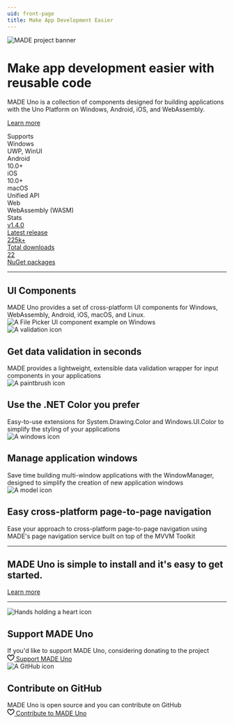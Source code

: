 ```yaml
---
uid: front-page
title: Make App Development Easier
---
```


<img src="images/ProjectBanner.png" alt="MADE project banner" class="hero-image" />

<div class="hero-layout highlight-section">
  <h1 class="hero-title">
    Make app development easier with reusable code
  </h1>

  <div class="hero-subtitle">
    MADE Uno is a collection of components designed for building applications with the Uno Platform on Windows, Android, iOS, and WebAssembly.
  </div>

  <div class="hero-actions mb-5">
<span class="button accent-button">

[Learn more](articles/intro.md)

</span>
  </div>

</div>

<div class="highlight-section">
  <span class="small-heading">
    Supports
  </span>
  <div class="stats-container d-flex flex-row flex-wrap">
    <div class="stat">
      <span>
        <div class="stat-container">
          <div class="stat-header">
            <span>
              Windows
            </span>
          </div>
          <div class="stat-content">
            <span>
              UWP, WinUI
            </span>
          </div>
        </div>
      </span>
    </div>
    <div class="stat">
      <span>
        <div class="stat-container">
          <div class="stat-header">
            <span>
              Android
            </span>
          </div>
          <div class="stat-content">
            <span>
              10.0+
            </span>
          </div>
        </div>
      </span>
    </div>
    <div class="stat">
      <span>
        <div class="stat-container">
          <div class="stat-header">
            <span>
              iOS
            </span>
          </div>
          <div class="stat-content">
            <span>
              10.0+
            </span>
          </div>
        </div>
      </span>
    </div>
    <div class="stat">
      <span>
        <div class="stat-container">
          <div class="stat-header">
            <span>
              macOS
            </span>
          </div>
          <div class="stat-content">
            <span>
              Unified API
            </span>
          </div>
        </div>
      </span>
    </div>
    <div class="stat">
      <span>
        <div class="stat-container">
          <div class="stat-header">
            <span>
              Web
            </span>
          </div>
          <div class="stat-content">
            <span>
              WebAssembly (WASM)
            </span>
          </div>
        </div>
      </span>
    </div>
  </div>
</div>

<div class="highlight-section home-row">
  <span class="small-heading">
    Stats
  </span>
  <div class="stats-container d-flex flex-row flex-wrap">
    <a class="stat" href="https://github.com/MADE-Apps/MADE-Uno/releases" target="_blank">
      <span>
        <div class="stat-container">
          <div class="stat-header">
            <span>
              v1.4.0
            </span>
          </div>
          <div class="stat-content">
            <span>
              Latest release
            </span>
          </div>
        </div>
      </span>
    </a>
    <a class="stat" href="https://www.nuget.org/profiles/made-apps" target="_blank">
      <span>
        <div class="stat-container">
          <div class="stat-header">
            <span>
              225k+
            </span>
          </div>
          <div class="stat-content">
            <span>
              Total downloads
            </span>
          </div>
        </div>
      </span>
    </a>
    <a class="stat" href="https://www.nuget.org/profiles/made-apps" target="_blank">
      <span>
        <div class="stat-container">
          <div class="stat-header">
            <span>
              22
            </span>
          </div>
          <div class="stat-content">
            <span>
              NuGet packages
            </span>
          </div>
        </div>
      </span>
    </a>
  </div>
</div>

---

<div class="row home-row">
  <div class="d-flex flex-column my-auto col-lg-7">
    <h2 class="md-header">
      UI Components
    </h2>
    <div class="md-content">
      MADE Uno provides a set of cross-platform UI components for Windows, WebAssembly, Android, iOS, macOS, and Linux.
    </div>
  </div>
  <div class="col-lg-5">
    <img src="images/FilePickerSample.png" alt="A File Picker UI component example on Windows" />
  </div>
</div>

<div class="row home-row">
  <div class="grid-col col-lg-6 d-flex flex-column">
    <div class="grid-item grid-border-bottom grid-border-right d-flex flex-column align-items-center text-center">
      <img src="images/icons/validation.png" alt="A validation icon" />
      <h2 class="sm-header">
        Get data validation in seconds
      </h2>
      <div class="sm-content">
        MADE provides a lightweight, extensible data validation wrapper for input components in your applications
      </div>
    </div>
    <div class="grid-item grid-border-right d-flex flex-column align-items-center text-center">
      <img src="images/icons/theme.png" alt="A paintbrush icon" />
      <h2 class="sm-header">
        Use the .NET Color you prefer
      </h2>
      <div class="sm-content">
        Easy-to-use extensions for System.Drawing.Color and Windows.UI.Color to simplify the styling of your applications
      </div>
    </div>
  </div>
  <div class="grid-col col-lg-6 d-flex flex-column">
    <div class="grid-item grid-border-bottom d-flex flex-column align-items-center text-center">
      <img src="images/icons/windows.png" alt="A windows icon" />
      <h2 class="sm-header">
        Manage application windows
      </h2>
      <div class="sm-content">
        Save time building multi-window applications with the WindowManager, designed to simplify the creation of new application windows
      </div>
    </div>
    <div class="grid-item d-flex flex-column align-items-center text-center">
      <img src="images/icons/model.png" alt="A model icon" />
      <h2 class="sm-header">
        Easy cross-platform page-to-page navigation
      </h2>
      <div class="sm-content">
        Ease your approach to cross-platform page-to-page navigation using MADE's page navigation service built on top of the MVVM Toolkit
      </div>
    </div>
  </div>
</div>

---

<div class="row highlight-section home-row d-flex home-row-centered-sm">
  <div class="d-flex flex-column my-auto col-lg-7">
    <h2 class="sm-header mb-5">
      MADE Uno is simple to install and it's easy to get started.
    </h2>
  </div>
  <div class="col-lg-5">

<span class="button accent-button">

[Learn more](articles/intro.md)

</span>

  </div>
</div>

---

<div class="row home-row">
  <div class="grid-col col-lg-6 d-flex flex-column">
    <div class="grid-item grid-border-right d-flex flex-column align-items-center text-center">
      <img src="images/icons/love.png" alt="Hands holding a heart icon" />
      <h2 class="sm-header">
        Support MADE Uno
      </h2>
      <div class="sm-content mb-3">
        If you'd like to support MADE Uno, considering donating to the project
      </div>
      <span class="button sponsor-button">
<a aria-label="Support MADE Uno" target="_top" href="https://github.com/sponsors/jamesmcroft/">
<svg height="16" class="octicon octicon-heart text-pink me-2" viewbox="0 0 16 16" version="1.1" width="16" aria-hidden="true">
<path fill-rule="evenodd" d="M4.25 2.5c-1.336 0-2.75 1.164-2.75 3 0 2.15 1.58 4.144 3.365 5.682A20.565 20.565 0 008 13.393a20.561 20.561 0 003.135-2.211C12.92 9.644 14.5 7.65 14.5 5.5c0-1.836-1.414-3-2.75-3-1.373 0-2.609.986-3.029 2.456a.75.75 0 01-1.442 0C6.859 3.486 5.623 2.5 4.25 2.5zM8 14.25l-.345.666-.002-.001-.006-.003-.018-.01a7.643 7.643 0 01-.31-.17 22.075 22.075 0 01-3.434-2.414C2.045 10.731 0 8.35 0 5.5 0 2.836 2.086 1 4.25 1 5.797 1 7.153 1.802 8 3.02 8.847 1.802 10.203 1 11.75 1 13.914 1 16 2.836 16 5.5c0 2.85-2.045 5.231-3.885 6.818a22.08 22.08 0 01-3.744 2.584l-.018.01-.006.003h-.002L8 14.25zm0 0l.345.666a.752.752 0 01-.69 0L8 14.25z"></path>
</svg>
<span>Support MADE Uno</span>
</a>
</span>
    </div>
  </div>
  <div class="grid-col col-lg-6 d-flex flex-column">
    <div class="grid-item d-flex flex-column align-items-center text-center">
      <img src="images/icons/github.png" alt="A GitHub icon" />
      <h2 class="sm-header">
        Contribute on GitHub
      </h2>
      <div class="sm-content mb-3">
        MADE Uno is open source and you can contribute on GitHub
      </div>
      <span class="button sponsor-button">
<a aria-label="Contribute to MADE Uno" target="_top" href="https://github.com/MADE-Apps/MADE-Uno/">
<svg height="16" class="octicon octicon-heart text-pink me-2" viewbox="0 0 16 16" version="1.1" width="16" aria-hidden="true">
<path fill-rule="evenodd" d="M4.25 2.5c-1.336 0-2.75 1.164-2.75 3 0 2.15 1.58 4.144 3.365 5.682A20.565 20.565 0 008 13.393a20.561 20.561 0 003.135-2.211C12.92 9.644 14.5 7.65 14.5 5.5c0-1.836-1.414-3-2.75-3-1.373 0-2.609.986-3.029 2.456a.75.75 0 01-1.442 0C6.859 3.486 5.623 2.5 4.25 2.5zM8 14.25l-.345.666-.002-.001-.006-.003-.018-.01a7.643 7.643 0 01-.31-.17 22.075 22.075 0 01-3.434-2.414C2.045 10.731 0 8.35 0 5.5 0 2.836 2.086 1 4.25 1 5.797 1 7.153 1.802 8 3.02 8.847 1.802 10.203 1 11.75 1 13.914 1 16 2.836 16 5.5c0 2.85-2.045 5.231-3.885 6.818a22.08 22.08 0 01-3.744 2.584l-.018.01-.006.003h-.002L8 14.25zm0 0l.345.666a.752.752 0 01-.69 0L8 14.25z"></path>
</svg>
<span>Contribute to MADE Uno</span>
</a>
    </div>
  </div>
</div>
